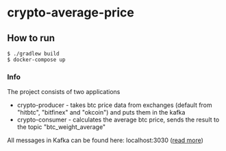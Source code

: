 # crypto-average-price

## How to run

```$sh
$ ./gradlew build
$ docker-compose up
```
### Info
The project consists of two applications

* crypto-producer - takes btc price data from exchanges (default from "hitbtc", "bitfinex" and "okcoin") and puts them in
 the 
kafka
* crypto-consumer - calculates the average btc price, sends the result to the topic "btc_weight_average"

All messages in Kafka can be found here: localhost:3030 ([read more](https://github.com/Landoop/fast-data-dev))

